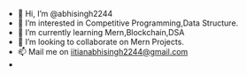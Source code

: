 - 👋 Hi, I’m @abhisingh2244
- 👀 I’m interested in Competitive Programming,Data Structure.
- 🌱 I’m currently learning Mern,Blockchain,DSA
- 💞️ I’m looking to collaborate on Mern Projects.
- 📫 Mail me on iitianabhisingh2244@gmail.com
-    

<!---
abhisingh2244/abhisingh2244 is a ✨ special ✨ repository because its `README.md` (this file) appears on your GitHub profile.
You can click the Preview link to take a look at your changes.
--->
